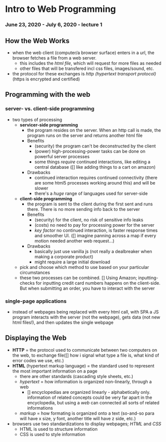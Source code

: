# Intro to Web Programming
### June 23, 2020 - July 6, 2020 - lecture 1

## How the Web Works
- when the web client (computer/a browser surface) enters in a url, the browser fetches a file from a web server.
	- this includes the *html file*, which will request for more files as needed
	- other files that will be transfered incl css files, images/sound, etc.
- the protocol for these exchanges is *http (hypertext transport protocol)* (https is encrypted and certified)


## Programming with the web

### server- vs. client-side programming
- two types of processing
	- **servicer-side programming**
		- the program resides on the server. When an http call is made, the program runs on the server and returns another html file
		- Benefits
			- (security) the program can't be deconstructed by the client
			- (power) high-processing-power tasks can be done on powerful server processes
			- some things *require* continued interactions, like editing a central database ([] like adding things to a cart on amazon)
		- Drawbacks
			- continued interaction requires continued connectivity (there are some html5 processes working around this) and will be slower
			- there's a *huge* range of languages used for server-side  
	- **client-side programming**
		- the program is sent to the client during the first sent and runs there. There is no more sending info back to the server
		- Benefits
			- (security) for the client, no risk of sensitive info leaks
			- (costs) no need to pay for processing power for the server
			- *key factor* no continued interaction, is faster response times and smoother UI. ([] imagine panning across a map if every motion needed another web request...)
		- Drawbacks
			- basically just use vanilla js (not really a dealbreaker when making a corporate product) 
			- might require a large initial download
	- pick and choose which method to use based on your particular circumstances
	- these two processes can be combined. [] Using Amazon; inputting-checks for inputting credit card numbers happens on the client-side. But when submitting an order, you have to  interact with the server

### single-page applications
- instead of webpages being replaced with every html call, with SPA a JS program interacts with the server (not the webpage), gets data (not new html files!), and then updates the single webpage 

## Displaying the Web
- **HTTP** = the protocol used to communicate between two computers on the web, to exchange file([] how i signal what type a file is, what kind of error codes we use, etc.)
- **HTML** (hypertext markup language) = the standard used to represent the most important information on a page
	- there are other standards (cascading style sheets, etc.)
	- *hypertext* = how information is organized non-linearly, through a web
		- [] encyclopedias are organized linearly - alphabetically only. information of related concepts could be very far apart in the encyclopedia, but using a *web* can connected all sorts of related informations
	- *markup* = how formating is organized onto a text (so-and-so para will have x size, y font, another title will have z side, etc.)
- browsers use two standardizations to display webpages; *HTML* and *CSS*
	- HTML is used to structure information
	- CSS is used to style information
 




























